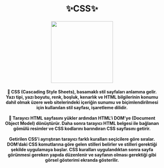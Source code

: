 <h1 align="center">✨CSS✨</h1>

###

<div align="center">
  <img height="200" src="https://s6.gifyu.com/images/S6NNp.gif"  />
</div>



<h4 align="center">🔵 CSS (Cascading Style Sheets), basamaklı stil sayfaları anlamına gelir. Yazı tipi, yazı boyutu, renk, boşluk, kenarlık ve HTML bilgilerinin konumu dahil olmak üzere web sitelerindeki içeriğin sunumu ve biçimlendirilmesi için kullanılan stil sayfası, işaretleme dilidir.<br><br>🔵 Tarayıcı HTML sayfasını yükler ardından HTML’i DOM’ye (Document Object Model) dönüştürür. Daha sonra tarayıcı HTML belgesi ile bağlanan gömülü resimler ve CSS kodlarını barındıran CSS sayfasını getirir. <br><br>Getirilen CSS’i ayrıştıran tarayıcı farklı kuralları seçicilere göre sıralar. DOM’daki CSS komutlarına göre gelen stilleri belirler ve stilleri gerektiği şekilde uygulamaya başlar. CSS kuralları uygulandıktan sonra sayfa görünmesi gereken yapıda düzenlenir ve sayfanın olması gerektiği gibi görsel gösterimi ekranda gösterilir.</h4>


